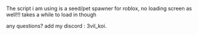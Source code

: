 The script i am using is a seed/pet spawner for roblox, no loading screen as well!!!
takes a while to load in though 

any questions? add my discord : 3vil_koi.
